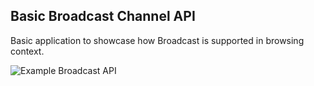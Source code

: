 ## Basic Broadcast Channel API
Basic application to showcase how Broadcast is supported in browsing context.

![Example Broadcast API](https://i.imgur.com/Cnhwi8R.gif)
